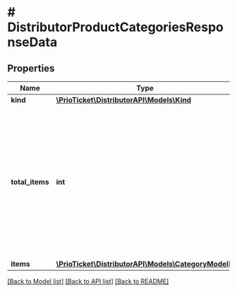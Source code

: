 # # DistributorProductCategoriesResponseData

## Properties

Name | Type | Description | Notes
------------ | ------------- | ------------- | -------------
**kind** | [**\PrioTicket\DistributorAPI\Models\Kind**](Kind.md) |  |
**total_items** | **int** | The total number of items available in this set. For example, if a user has 100 blog posts, the response may only contain 10 items, but the &#x60;total_items&#x60; would be 100. |
**items** | [**\PrioTicket\DistributorAPI\Models\CategoryModel[]**](CategoryModel.md) |  |

[[Back to Model list]](../../README.md#models) [[Back to API list]](../../README.md#endpoints) [[Back to README]](../../README.md)
